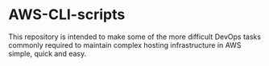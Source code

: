 # AWS-CLI-scripts
 This repository is intended to make some of the more difficult DevOps tasks commonly required to maintain complex hosting infrastructure in AWS simple, quick and easy. 
